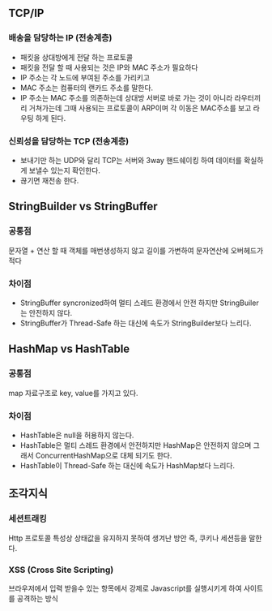 ## TCP/IP

### 배송을 담당하는 IP (전송계층)
- 패킷을 상대방에게 전달 하는 프로토콜
- 패킷을 전달 할 때 사용되는 것은 IP와 MAC 주소가 필요하다
- IP 주소는 각 노드에 부여된 주소를 가리키고
- MAC 주소는 컴퓨터의 랜카드 주소를 말한다.
- IP 주소는 MAC 주소를 의존하는데 상대방 서버로 바로 가는 것이 아니라 라우터끼리 거쳐가는데 그때 사용되는 프로토콜이 ARP이며
각 이동은 MAC주소를 보고 라우팅 하게 된다.

### 신뢰성을 담당하는 TCP (전송계층)
- 보내기만 하는 UDP와 달리 TCP는 서버와 3way 핸드쉐이킹 하여 데이터를 확실하게 보낼수 있는지 확인한다.
- 끊기면 재전송 한다.


## StringBuilder vs StringBuffer

### 공통점
문자열 + 연산 할 때 객체를 매번생성하지 않고 길이를 가변하여 문자연산에 오버헤드가 적다

### 차이점
- StringBuffer syncronized하여 멀티 스레드 환경에서 안전 하지만 StringBuiler는 안전하지 않다.
- StringBuffer가 Thread-Safe 하는 대신에 속도가 StringBuilder보다 느리다.

## HashMap vs HashTable

### 공통점
map 자료구조로 key, value를 가지고 있다.

### 차이점
- HashTable은 null을 허용하지 않는다.
- HashTable은 멀티 스레드 환경에서 안전하지만 HashMap은 안전하지 않으며 그래서 ConcurrentHashMap으로 대체 되기도 한다.
- HashTable이 Thread-Safe 하는 대신에 속도가 HashMap보다 느리다.


## 조각지식

### 세션트래킹
Http 프로토콜 특성상 상태값을 유지하지 못하여 생겨난 방안 즉, 쿠키나 세션등을 말한다.

### XSS (Cross Site Scripting)
브라우저에서 입력 받을수 있는 항목에서 강제로 Javascript를 실행시키게 하여 사이트를 공격하는 방식
